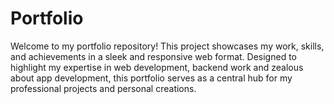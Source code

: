 # Portfolio
Welcome to my portfolio repository! This project showcases my work, skills, and achievements in a sleek and responsive web format. Designed to highlight my expertise in  web development, backend work and zealous about app development, this portfolio serves as a central hub for my professional projects and personal creations.
